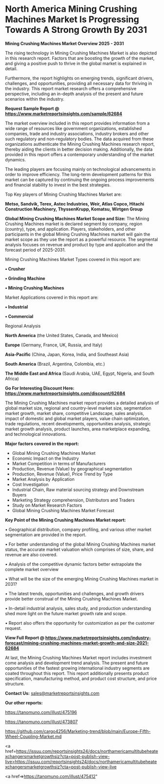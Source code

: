   # North America Mining Crushing Machines Market Is Progressing Towards A Strong Growth By 2031

<Strong> Mining Crushing Machines Market Overview 2025 - 2031</strong>

The rising technology in Mining Crushing Machines Market is also depicted in this research report. Factors that are boosting the growth of the market, and giving a positive push to thrive in the global market is explained in detail.

Furthermore, the report highlights on emerging trends, significant drivers, challenges, and opportunities, providing all necessary data for thriving in the industry. This report market research offers a comprehensive perspective, including an in-depth analysis of the present and future scenarios within the industry.

<strong>Request Sample Report @ <a href=https://www.marketreportsinsights.com/sample/62684>https://www.marketreportsinsights.com/sample/62684</a></strong>

The market overview included in this report provides information from a wide range of resources like government organizations, established companies, trade and industry associations, industry brokers and other such regulatory and non-regulatory bodies. The data acquired from these organizations authenticate the Mining Crushing Machines research report, thereby aiding the clients in better decision making. Additionally, the data provided in this report offers a contemporary understanding of the market dynamics.

The leading players are focusing mainly on technological advancements in order to improve efficiency. The long-term development patterns for this market can be captured by continuing the ongoing process improvements and financial stability to invest in the best strategies.

Top Key players of Mining Crushing Machines Market are:

<strong>Metso, Sandvik, Terex, Astec Industries, Weir, Atlas Copco, Hitachi Construction Machinery, ThyssenKrupp, Komatsu, Wirtgen Group</strong>

<strong><b>Global Mining Crushing Machines Market Scope and Size:</b></strong>
The Mining Crushing Machines market is declared segment by company, region (country), type, and application. Players, stakeholders, and other participants in the global Mining Crushing Machines market will gain the market scope as they use the report as a powerful resource. The segmental analysis focuses on revenue and product by type and application and the forecast period of 2025-2031.

Mining Crushing Machines Market Types covered in this report are:

<strong>• Crusher

• Grinding Machine

• Mining Crushing Machines</strong>

Market Applications covered in this report are:

<strong>• Industrial

• Commercial</strong> 

Regional Analysis

<strong>North America</strong> (the United States, Canada, and Mexico)

<strong>Europe</strong> (Germany, France, UK, Russia, and Italy)

<strong>Asia-Pacific</strong> (China, Japan, Korea, India, and Southeast Asia)

<strong>South America</strong> (Brazil, Argentina, Colombia, etc.)

<strong>The Middle East and Africa</strong> (Saudi Arabia, UAE, Egypt, Nigeria, and South Africa)

<strong>Go For Interesting Discount Here: <a href=https://www.marketreportsinsights.com/discount/62684>https://www.marketreportsinsights.com/discount/62684</a></strong>

The Mining Crushing Machines market report provides a detailed analysis of global market size, regional and country-level market size, segmentation market growth, market share, competitive Landscape, sales analysis, impact of domestic and global market players, value chain optimization, trade regulations, recent developments, opportunities analysis, strategic market growth analysis, product launches, area marketplace expanding, and technological innovations.

<strong><b>Major factors covered in the report:</b></strong>
<ul>
  <li>Global Mining Crushing Machines Market </li>
  <li>Economic Impact on the Industry</li>
  <li>Market Competition in terms of Manufacturers</li>
  <li>Production, Revenue (Value) by geographical segmentation</li>
  <li>Production, Revenue (Value), Price Trend by Type</li>
  <li>Market Analysis by Application</li>
  <li>Cost Investigation</li>
  <li>Industrial Chain, Raw material sourcing strategy and Downstream Buyers</li>
  <li>Marketing Strategy comprehension, Distributors and Traders</li>
  <li>Study on Market Research Factors</li>
  <li>Global Mining Crushing Machines Market Forecast</li>
</ul>

<strong><b>Key Point of the Mining Crushing Machines Market report:</b></strong>

• Geographical distribution, company profiling, and various other market segmentation are provided in the report.

• For better understanding of the global Mining Crushing Machines market status, the accurate market valuation which comprises of size, share, and revenue are also covered.

• Analysis of the competitive dynamic factors better extrapolate the complete market overview

• What will be the size of the emerging Mining Crushing Machines market in 2031?

• The latest trends, opportunities and challenges, and growth drivers provide better construal of the Mining Crushing Machines Market.

• In-detail industrial analysis, sales study, and production understanding shed more light on the future market growth rate and scope.

• Report also offers the opportunity for customization as per the customer request.

<strong><b>View Full Report @ <a href=https://www.marketreportsinsights.com/industry-forecast/mining-crushing-machines-market-growth-and-size-2021-62684>https://www.marketreportsinsights.com/industry-forecast/mining-crushing-machines-market-growth-and-size-2021-62684</a></b></strong>


At last, the Mining Crushing Machines Market report includes investment come analysis and development trend analysis. The present and future opportunities of the fastest growing international industry segments are coated throughout this report. This report additionally presents product specification, manufacturing method, and product cost structure, and price structure.

<strong>Contact Us:</strong>
sales@marketreportsinsights.com

<strong>Our other reports:</strong>

<a href=https://tanomuno.com/illust/475196>https://tanomuno.com/illust/475196</a>

<a href=https://tanomuno.com/illust/473807>https://tanomuno.com/illust/473807</a>

<a href=https://github.com/cargo4256/Marketing-trend/blob/main/Europe-Fifth-Wheel-Coupling-Market.md>https://github.com/cargo4256/Marketing-trend/blob/main/Europe-Fifth-Wheel-Coupling-Market.md</a>

<a href=https://issuu.com/reportsinsights24/docs/northamericamultitubeheatexchangersmarketgrowthsiz?cta=post-publish-view-live>https://issuu.com/reportsinsights24/docs/northamericamultitubeheatexchangersmarketgrowthsiz?cta=post-publish-view-live</a>

<a href=>https://tanomuno.com/illust/475412</a>"
